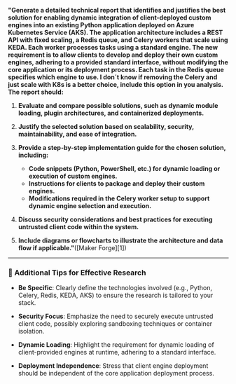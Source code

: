 **"Generate a detailed technical report that identifies and justifies the best solution for enabling dynamic integration of client-deployed custom engines into an existing Python application deployed on Azure Kubernetes Service (AKS). The application architecture includes a REST API with fixed scaling, a Redis queue, and Celery workers that scale using KEDA. Each worker processes tasks using a standard engine. The new requirement is to allow clients to develop and deploy their own custom engines, adhering to a provided standard interface, without modifying the core application or its deployment process. Each task in the Redis queue specifies which engine to use. I don´t know if removing the Celery and just scale with K8s is a better choice, include this option in you analysis.
The report should:**

1. **Evaluate and compare possible solutions, such as dynamic module loading, plugin architectures, and containerized deployments.**
2. **Justify the selected solution based on scalability, security, maintainability, and ease of integration.**
3. **Provide a step-by-step implementation guide for the chosen solution, including:**

   * **Code snippets (Python, PowerShell, etc.) for dynamic loading or execution of custom engines.**
   * **Instructions for clients to package and deploy their custom engines.**
   * **Modifications required in the Celery worker setup to support dynamic engine selection and execution.**
4. **Discuss security considerations and best practices for executing untrusted client code within the system.**
5. **Include diagrams or flowcharts to illustrate the architecture and data flow if applicable."**([Maker Forge][1])

---

### 🧠 Additional Tips for Effective Research

* **Be Specific**: Clearly define the technologies involved (e.g., Python, Celery, Redis, KEDA, AKS) to ensure the research is tailored to your stack.

* **Security Focus**: Emphasize the need to securely execute untrusted client code, possibly exploring sandboxing techniques or container isolation.

* **Dynamic Loading**: Highlight the requirement for dynamic loading of client-provided engines at runtime, adhering to a standard interface.

* **Deployment Independence**: Stress that client engine deployment should be independent of the core application deployment process.


